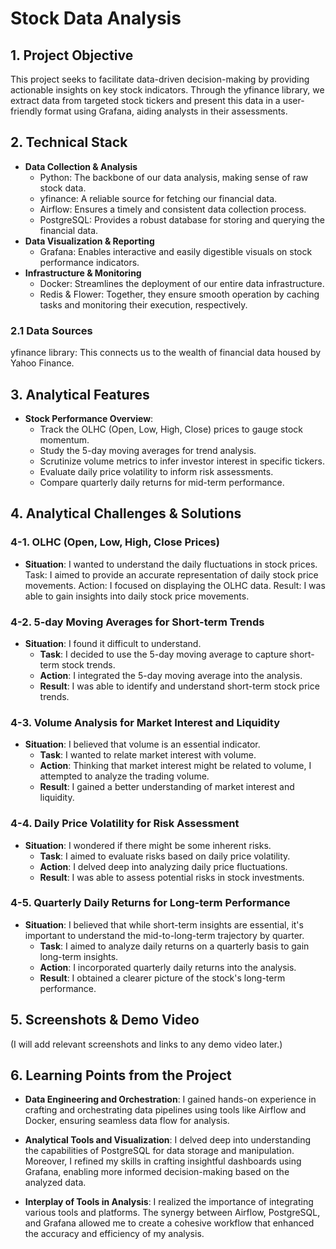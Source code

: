 # Stock Data Analysis

## 1. Project Objective

This project seeks to facilitate data-driven decision-making by providing actionable insights on key stock indicators. Through the yfinance library, we extract data from targeted stock tickers and present this data in a user-friendly format using Grafana, aiding analysts in their assessments.

## 2. Technical Stack

- **Data Collection & Analysis**
  - Python: The backbone of our data analysis, making sense of raw stock data.
  - yfinance: A reliable source for fetching our financial data.
  - Airflow: Ensures a timely and consistent data collection process.
  - PostgreSQL: Provides a robust database for storing and querying the financial data.
- **Data Visualization & Reporting**
  - Grafana: Enables interactive and easily digestible visuals on stock performance indicators.
- **Infrastructure & Monitoring**
  - Docker: Streamlines the deployment of our entire data infrastructure.
  - Redis & Flower: Together, they ensure smooth operation by caching tasks and monitoring their execution, respectively.

### 2.1 Data Sources

yfinance library: This connects us to the wealth of financial data housed by Yahoo Finance.

## 3. Analytical Features

- **Stock Performance Overview**:
  - Track the OLHC (Open, Low, High, Close) prices to gauge stock momentum.
  - Study the 5-day moving averages for trend analysis.
  - Scrutinize volume metrics to infer investor interest in specific tickers.
  - Evaluate daily price volatility to inform risk assessments.
  - Compare quarterly daily returns for mid-term performance.

## 4. Analytical Challenges & Solutions

### 4-1. OLHC (Open, Low, High, Close Prices)

- **Situation**: I wanted to understand the daily fluctuations in stock prices.
  Task: I aimed to provide an accurate representation of daily stock price movements.
  Action: I focused on displaying the OLHC data.
  Result: I was able to gain insights into daily stock price movements.

### 4-2. 5-day Moving Averages for Short-term Trends

- **Situation**: I found it difficult to understand.
  - **Task**: I decided to use the 5-day moving average to capture short-term stock trends.
  - **Action**: I integrated the 5-day moving average into the analysis.
  - **Result**: I was able to identify and understand short-term stock price trends.

### 4-3. Volume Analysis for Market Interest and Liquidity

- **Situation**: I believed that volume is an essential indicator.
  - **Task**: I wanted to relate market interest with volume.
  - **Action**: Thinking that market interest might be related to volume, I attempted to analyze the trading volume.
  - **Result**: I gained a better understanding of market interest and liquidity.

### 4-4. Daily Price Volatility for Risk Assessment

- **Situation**: I wondered if there might be some inherent risks.
  - **Task**: I aimed to evaluate risks based on daily price volatility.
  - **Action**: I delved deep into analyzing daily price fluctuations.
  - **Result**: I was able to assess potential risks in stock investments.

### 4-5. Quarterly Daily Returns for Long-term Performance

- **Situation**: I believed that while short-term insights are essential, it's important to understand the mid-to-long-term trajectory by quarter.
  - **Task**: I aimed to analyze daily returns on a quarterly basis to gain long-term insights.
  - **Action**: I incorporated quarterly daily returns into the analysis.
  - **Result**: I obtained a clearer picture of the stock's long-term performance.

## 5. Screenshots & Demo Video

(I will add relevant screenshots and links to any demo video later.)

## 6. Learning Points from the Project

- **Data Engineering and Orchestration**: I gained hands-on experience in crafting and orchestrating data pipelines using tools like Airflow and Docker, ensuring seamless data flow for analysis.

- **Analytical Tools and Visualization**: I delved deep into understanding the capabilities of PostgreSQL for data storage and manipulation. Moreover, I refined my skills in crafting insightful dashboards using Grafana, enabling more informed decision-making based on the analyzed data.

- **Interplay of Tools in Analysis**: I realized the importance of integrating various tools and platforms. The synergy between Airflow, PostgreSQL, and Grafana allowed me to create a cohesive workflow that enhanced the accuracy and efficiency of my analysis.
